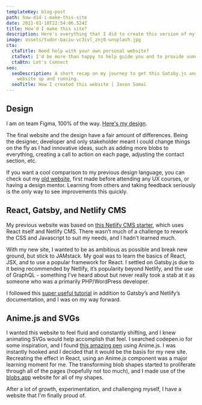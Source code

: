 ```yaml
---
templateKey: blog-post
path: how-did-i-make-this-site
date: 2021-01-10T22:54:06.524Z
title: How'd I make this site?
description: Here's everything that I did to create this version of my site.
image: assets/tudor-baciu-vc3ivl_znj8-unsplash.jpg
cta:
  ctaTitle: Need help with your own personal website?
  ctaText: I'd be more than happy to help guide you and to provide some feedback.
  ctaBtn: Let's Connect
seo:
  seoDescription: A short recap on my journey to get this Gatsby.js and NetlifyCMS
    website up and running.
  seoTitle: How I created this website | Jason Somai
---
```

## Design

I am on team Figma, 100% of the way. [Here's my design](https://www.figma.com/proto/dw0UB2bWREjaNxY5NWgn5X/Portfolio-2021?node-id=1%3A2&viewport=321%2C523%2C0.4156603515148163&scaling=scale-down-width).

The final website and the design have a fair amount of differences. Being the designer, developer and only stakeholder meant I could change things on the fly as I had innovative ideas, such as adding more blobs to everything, creating a call to action on each page, adjusting the contact section, etc.

If you want a cool comparison to my previous design language, you can check out my [old website](https://nostalgic-bohr-935b8b.netlify.app/), first made before attending any UX courses, or having a design mentor. Learning from others and taking feedback seriously is the only way to see improvements this quickly.

## React, Gatsby, and Netlify CMS

My previous website was based on [this Netlify CMS starter](https://github.com/Jinksi/netlify-cms-react-starter), which uses React itself and Netlify CMS. There wasn’t much of a challenge to rework the CSS and Javascript to suit my needs, and I hadn’t learned much. 

With my new site, I wanted to be as ambitious as possible and break new ground, but stick to JAMstack. My goal was to learn the basics of React, JSX, and to use a popular framework for React. I settled on Gatsby.js due to it being recommended by Netlify, it’s popularity beyond Netlify, and the use of GraphQL - something I’ve heard about but never really took a stab at it as someone who was a primarily PHP/WordPress developer.

I followed this [super useful tutorial](https://medium.com/frontend-digest/how-to-create-your-first-blog-with-netlify-cms-86a706b8118b) in addition to Gatsby’s and Netlify’s documentation, and I was on my way forward.

## Anime.js and SVGs

I wanted this website to feel fluid and constantly shifting, and I knew animating SVGs would help accomplish that feel. I searched codepen.io for some inspiration, and I found [this amazing pen](https://codepen.io/louden/pen/rpQOKx) using Anime.js. I was instantly hooked and I decided that it would be the basis for my new site. Recreating the effect in React, using an Anime.js component was a major learning moment for me. The transforming blob shapes started to proliferate through all of the pages (hopefully not too much), and I made use of the [blobs.app](https://blobs.app/) website for all of my shapes.

After a lot of growth, experimentation, and challenging myself, I have a website that I'm finally proud of.